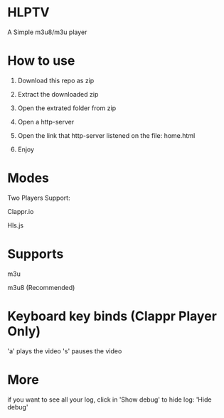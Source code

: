 # HLPTV
A Simple m3u8/m3u player

# How to use
1. Download this repo as zip


2. Extract the downloaded zip

  
3. Open the extrated folder from zip

 
4. Open a http-server

  
5. Open the link that http-server listened on the file: home.html


6. Enjoy

# Modes
Two Players Support:


Clappr.io


Hls.js

# Supports
m3u

m3u8 (Recommended)

# Keyboard key binds (Clappr Player Only)
'a' plays the video
's' pauses the video

# More
if you want to see all your log, click in 'Show debug' to hide log: 'Hide debug'

